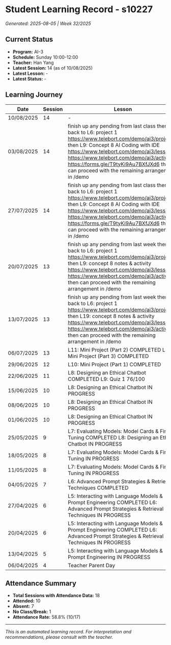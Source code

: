# Student Learning Record - s10227
*Generated: 2025-08-05 | Week 32/2025*

## Current Status
- **Program:** AI-3
- **Schedule:** Sunday 10:00-12:00
- **Teacher:** Han Yang
- **Latest Session:** 14 (as of 10/08/2025)
- **Latest Lesson:** -
- **Latest Status:** -

## Learning Journey
| Date | Session | Lesson | Attendance | Progress |
|------|---------|--------|------------|----------|
| 10/08/2025 | 14 | - | - | - |
| 03/08/2025 | 14 | finish up any pending from last class then go back to L6: project  1 https://www.telebort.com/demo/ai3/project/1 then L9: Concept 8 AI Coding with IDE https://www.telebort.com/demo/ai3/lesson/8  https://www.telebort.com/demo/ai3/activity/8 https://forms.gle/T9tyKi9Au7BXfJXd6 then can proceed with the remaining arrangement in /demo | Absent | - |
| 27/07/2025 | 14 | finish up any pending from last class then go back to L6: project  1 https://www.telebort.com/demo/ai3/project/1 then L9: Concept 8 AI Coding with IDE https://www.telebort.com/demo/ai3/lesson/8  https://www.telebort.com/demo/ai3/activity/8 https://forms.gle/T9tyKi9Au7BXfJXd6 then can proceed with the remaining arrangement in /demo | Soumiya | Completed |
| 20/07/2025 | 13 | finish up any pending from last week then go back to L6: project  1 https://www.telebort.com/demo/ai3/project/1 then L9: concept 8 notes & activity https://www.telebort.com/demo/ai3/lesson/8  https://www.telebort.com/demo/ai3/activity/8 then can proceed with the remaining arrangement in /demo | Absent | - |
| 13/07/2025 | 13 | finish up any pending from last week then go back to L6: project  1 https://www.telebort.com/demo/ai3/project/1 then L19: concept 8 notes & activity https://www.telebort.com/demo/ai3/lesson/8  https://www.telebort.com/demo/ai3/activity/8 then can proceed with the remaining arrangement in /demo | Absent | - |
| 06/07/2025 | 13 | L11: Mini Project (Part 2) COMPLETED L12: Mini Project (Part 3) COMPLETED | Han Yang | Completed |
| 29/06/2025 | 12 | L10: Mini Project (Part 1) COMPLETED | Han Yang | Completed |
| 22/06/2025 | 11 | L8: Designing an Ethical Chatbot COMPLETED L9: Quiz 1 76/100 | Han Yang | Completed |
| 15/06/2025 | 10 | L8: Designing an Ethical Chatbot IN PROGRESS | Absent | In Progress |
| 08/06/2025 | 10 | L8: Designing an Ethical Chatbot IN PROGRESS | Absent | In Progress |
| 01/06/2025 | 10 | L8: Designing an Ethical Chatbot IN PROGRESS | Han Yang | In Progress |
| 25/05/2025 | 9 | L7: Evaluating Models: Model Cards & Fine-Tuning COMPLETED  L8: Designing an Ethical Chatbot IN PROGRESS | Han Yang | In Progress |
| 18/05/2025 | 8 | L7: Evaluating Models: Model Cards & Fine-Tuning IN PROGRESS | Absent | In Progress |
| 11/05/2025 | 8 | L7: Evaluating Models: Model Cards & Fine-Tuning IN PROGRESS | Han Yang | In Progress |
| 04/05/2025 | 7 | L6: Advanced Prompt Strategies & Retrieval Techniques COMPLETED | Han Yang | Completed |
| 27/04/2025 | 6 | L5: Interacting with Language Models & Prompt Engineering COMPLETED L6: Advanced Prompt Strategies & Retrieval Techniques IN PROGRESS | Absent | In Progress |
| 20/04/2025 | 6 | L5: Interacting with Language Models & Prompt Engineering COMPLETED L6: Advanced Prompt Strategies & Retrieval Techniques IN PROGRESS | Han Yang | In Progress |
| 13/04/2025 | 5 | L5: Interacting with Language Models & Prompt Engineering IN PROGRESS | Han Yang | In Progress |
| 06/04/2025 | 4 | Teacher Parent Day | No Class | - |

## Attendance Summary
- **Total Sessions with Attendance Data:** 18
- **Attended:** 10
- **Absent:** 7
- **No Class/Break:** 1
- **Attendance Rate:** 58.8% (10/17)

---
*This is an automated learning record. For interpretation and recommendations, please consult with the teacher.*